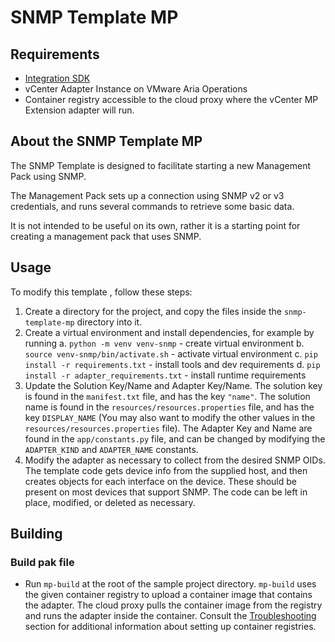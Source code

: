 # SNMP Template MP

## Requirements
- [Integration SDK](../../docs/get_started.md#requirements)
- vCenter Adapter Instance on VMware Aria Operations
- Container registry accessible to the cloud proxy where the vCenter MP Extension adapter will run.
 
## About the SNMP Template MP

The SNMP Template is designed to facilitate starting a new Management Pack using SNMP.

The Management Pack sets up a connection using SNMP v2 or v3 credentials, and runs 
several commands to retrieve some basic data. 

It is not intended to be useful on its own, rather it is a starting point for creating a 
management pack that uses SNMP.

## Usage
To modify this template , follow these steps:
1. Create a directory for the project, and copy the files inside the `snmp-template-mp`
     directory into it.
2. Create a virtual environment and install dependencies, for example by running 
   a. `python -m venv venv-snmp` - create virtual environment
   b. `source venv-snmp/bin/activate.sh` - activate virtual environment
   c. `pip install -r requirements.txt` - install tools and dev requirements
   d. `pip install -r adapter_requirements.txt` - install runtime requirements
3. Update the Solution Key/Name and Adapter Key/Name.
   The solution key is found in the `manifest.txt` file, and has the key `"name"`.
   The solution name is found in the `resources/resources.properties` file, and has the
   key `DISPLAY_NAME` (You may also want to modify the other values in the 
   `resources/resources.properties` file).
   The Adapter Key and Name are found in the `app/constants.py` file, and can be changed
   by modifying the `ADAPTER_KIND` and `ADAPTER_NAME` constants.
4. Modify the adapter as necessary to collect from the desired SNMP OIDs. The template
   code gets device info from the supplied host, and then creates objects for each
   interface on the device. These should be present on most devices that support SNMP. 
   The code can be left in place, modified, or deleted as necessary.

## Building
### Build pak file
- Run `mp-build` at the root of the sample project directory. `mp-build` uses the given container registry to 
  upload a container image that contains the adapter. The cloud proxy pulls the container image from the registry and
  runs the adapter inside the container. Consult the [Troubleshooting](../../docs/troubleshooting_and_faq/index.md) section for 
  additional information about setting up container registries.


